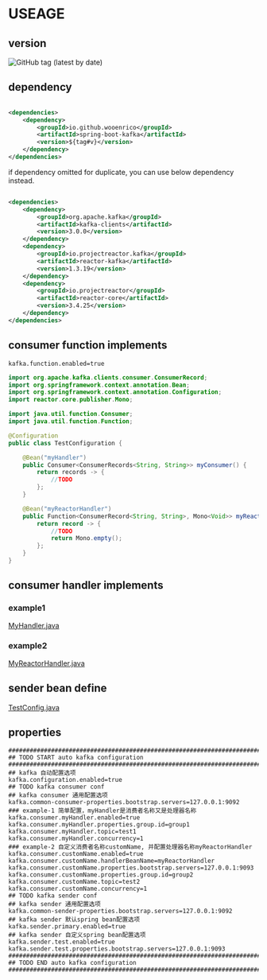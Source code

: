 # USEAGE

## version

![GitHub tag (latest by date)](https://img.shields.io/github/v/tag/wooEnrico/SDK)

## dependency

```xml

<dependencies>
    <dependency>
        <groupId>io.github.wooenrico</groupId>
        <artifactId>spring-boot-kafka</artifactId>
        <version>${tag#v}</version>
    </dependency>
</dependencies>
```

if dependency omitted for duplicate, you can use below dependency instead.

```xml

<dependencies>
    <dependency>
        <groupId>org.apache.kafka</groupId>
        <artifactId>kafka-clients</artifactId>
        <version>3.0.0</version>
    </dependency>
    <dependency>
        <groupId>io.projectreactor.kafka</groupId>
        <artifactId>reactor-kafka</artifactId>
        <version>1.3.19</version>
    </dependency>
    <dependency>
        <groupId>io.projectreactor</groupId>
        <artifactId>reactor-core</artifactId>
        <version>3.4.25</version>
    </dependency>
</dependencies>
```

## consumer function implements

```properties
kafka.function.enabled=true
```

```java
import org.apache.kafka.clients.consumer.ConsumerRecord;
import org.springframework.context.annotation.Bean;
import org.springframework.context.annotation.Configuration;
import reactor.core.publisher.Mono;

import java.util.function.Consumer;
import java.util.function.Function;

@Configuration
public class TestConfiguration {

    @Bean("myHandler")
    public Consumer<ConsumerRecords<String, String>> myConsumer() {
        return records -> {
            //TODO
        };
    }

    @Bean("myReactorHandler")
    public Function<ConsumerRecord<String, String>, Mono<Void>> myReactorConsumer() {
        return record -> {
            //TODO
            return Mono.empty();
        };
    }
}
```

## consumer handler implements

### example1

[MyHandler.java](https://github.com/wooEnrico/SDK/blob/master/spring-boot-kafka/src/test/java/io/github/wooenrico/handler/MyHandler.java)

### example2

[MyReactorHandler.java](https://github.com/wooEnrico/SDK/blob/master/spring-boot-kafka/src/test/java/io/github/wooenrico/handler/MyReactorHandler.java)

## sender bean define

[TestConfig.java](https://github.com/wooEnrico/SDK/blob/master/spring-boot-kafka/src/test/java/io/github/wooenrico/config/TestConfig.java)

## properties

```properties
########################################################################################################################
## TODO START auto kafka configuration
########################################################################################################################
## kafka 自动配置选项
kafka.configuration.enabled=true
## TODO kafka consumer conf
## kafka consumer 通用配置选项
kafka.common-consumer-properties.bootstrap.servers=127.0.0.1:9092
### example-1 简单配置，myHandler是消费者名称又是处理器名称
kafka.consumer.myHandler.enabled=true
kafka.consumer.myHandler.properties.group.id=group1
kafka.consumer.myHandler.topic=test1
kafka.consumer.myHandler.concurrency=1
### example-2 自定义消费者名称customName, 并配置处理器名称myReactorHandler
kafka.consumer.customName.enabled=true
kafka.consumer.customName.handlerBeanName=myReactorHandler
kafka.consumer.customName.properties.bootstrap.servers=127.0.0.1:9093
kafka.consumer.customName.properties.group.id=group2
kafka.consumer.customName.topic=test2
kafka.consumer.customName.concurrency=1
## TODO kafka sender conf
## kafka sender 通用配置选项
kafka.common-sender-properties.bootstrap.servers=127.0.0.1:9092
## kafka sender 默认spring bean配置选项
kafka.sender.primary.enabled=true
## kafka sender 自定义spring bean配置选项
kafka.sender.test.enabled=true
kafka.sender.test.properties.bootstrap.servers=127.0.0.1:9093
########################################################################################################################
## TODO END auto kafka configuration
########################################################################################################################
```

